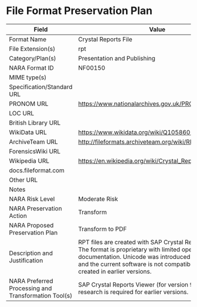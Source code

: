 # File Format Preservation Plan
  | Field | Value |
  | ----------- | ----------- |
  | Format Name | Crystal Reports File | 
| File Extension(s) | rpt | 
| Category/Plan(s) | Presentation and Publishing | 
| NARA Format ID | NF00150 | 
| MIME type(s) |  | 
| Specification/Standard URL |  | 
| PRONOM URL | <https://www.nationalarchives.gov.uk/PRONOM/fmt/1648> | 
| LOC URL |  | 
| British Library URL |  | 
| WikiData URL | <https://www.wikidata.org/wiki/Q105860129> | 
| ArchiveTeam URL | <http://fileformats.archiveteam.org/wiki/RPT> | 
| ForensicsWiki URL |  | 
| Wikipedia URL | <https://en.wikipedia.org/wiki/Crystal_Reports> | 
| docs.fileformat.com |  | 
| Other URL |  | 
| Notes |  | 
| NARA Risk Level | Moderate Risk | 
| NARA Preservation Action | Transform | 
| NARA Proposed Preservation Plan | Transform to PDF | 
| Description and Justification | RPT files are created with SAP Crystal Reports software. The format is proprietary with limited open or available documentation. Unicode was introduced in version 9, and the current software is not compatible with files created in earlier versions. | 
| NARA Preferred Processing and Transformation Tool(s) | SAP Crystal Reports Viewer (for version 9+); Further research is required for earlier versions. | 
